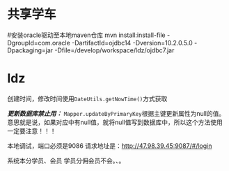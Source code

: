 # 共享学车
#安装oracle驱动至本地maven仓库
mvn install:install-file -DgroupId=com.oracle -DartifactId=ojdbc14 -Dversion=10.2.0.5.0 -Dpackaging=jar -Dfile=/develop/workspace/ldz/ojdbc7.jar

# ldz
创建时间，修改时间使用`DateUtils.getNowTime()`方式获取

**_更新数据库禁止用：_**
`Mapper.updateByPrimaryKey`根据主键更新属性为null的值。意思就是说，如果对应中有null值，就将null值写到数据库中，所以这个方法使用一定要注意！！！ 


本地调试，端口必须是9086
请求地址是：http://47.98.39.45:9087/#/login


系统本分学员、会员 学员分佣会员不会。、。
